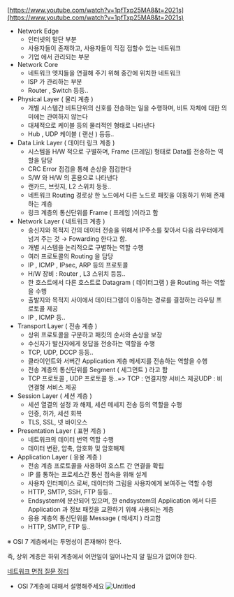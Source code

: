 [https://www.youtube.com/watch?v=1pfTxp25MA8&t=2021s](https://www.youtube.com/watch?v=1pfTxp25MA8&t=2021s)

- Network Edge
  - 인터넷의 말단 부분
  - 사용자들이 존재하고, 사용자들이 직접 접할수 있는 네트워크
  - 기업 에서 관리되는 부분
- Network Core
  - 네트워크 엣지들을 연결해 주기 위해 중간에 위치한 네트워크
  - ISP 가 관리하는 부분
  - Router , Switch 등등..
- Physical Layer ( 물리 계층 )
  - 개별 시스템간 비트단위의 신호를 전송하는 일을 수행하며, 비트 자체에 대한 의미에는 관여하지 않는다
  - 대체적으로 케이블 등의 물리적인 형태로 나타낸다
  - Hub , UDP 케이블 ( 랜선 ) 등등..
- Data Link Layer ( 데이터 링크 계층 )
  - 시스템을 H/W 적으로 구별하며, Frame (프레임) 형태로 Data를 전송하는 역할을 담당
  - CRC Error 점검을 통해 손상을 점검한다
  - S/W 와 H/W 의 혼용으로 나타낸다
  - 랜카드, 브릿지, L2 스위치 등등..
  - 네트워크 Routing 경로상 한 노드에서 다른 노드로 패킷을 이동하기 위해 존재하는 계층
  - 링크 계층의 통신단위를 Frame ( 프레임 )이라고 함
- Network Layer ( 네트워크 계층 )
  - 송신지와 목적지 간의 데이터 전송을 위해서 IP주소를 찾아서 다음 라우터에게 넘겨 주는 것
    → Fowarding 한다고 함.
  - 개별 시스템을 논리적으로 구별하는 역할 수행
  - 여러 프로토콜의 Routing 을 담당
  - IP , ICMP , IPsec, ARP 등의 프로토콜
  - H/W 장비 : Router , L3 스위치 등등..
  - 한 호스트에서 다른 호스트로 Datagram ( 데이터그램 ) 을 Routing 하는 역할을 수행
  - 출발지와 목적지 사이에서 데이터그램이 이동하는 경로를 결정하는 라우팅 프로토콜 제공
  - IP , ICMP 등..
- Transport Layer ( 전송 계층 )
  - 상위 프로토콜을 구분하고 패킷의 순서와 손상을 보장
  - 수신자가 발신자에게 응답을 전송하는 역할을 수행
  - TCP, UDP, DCCP 등등..
  - 클라이언트와 서버간 Application 계층 메세지를 전송하는 역할을 수행
  - 전송 계층의 통신단위를 Segment ( 세그먼트 ) 라고 함
  - TCP 프로토콜 , UDP 프로토콜 등..=> TCP : 연결지향 서비스 제공UDP : 비연결형 서비스 제공
- Session Layer ( 세션 계층 )
  - 세션 열결의 설정 과 해제, 세션 메세지 전송 등의 역할을 수행
  - 인증, 허가, 세션 회복
  - TLS, SSL, 넷 바이오스
- Presentation Layer ( 표현 계층 )
  - 네트워크의 데이터 번역 역할 수행
  - 데이터 변환, 압축, 암호화 및 암호해제
- Application Layer ( 응용 계층 )
  - 전송 계층 프로토콜을 사용하여 호스트 간 연결을 확립
  - IP 를 통하는 프로세스간 통신 접속을 위해 설계
  - 사용자 인터페이스 로써, 데이터와 그림을 사용자에게 보여주는 역할 수행
  - HTTP, SMTP, SSH, FTP 등등..
  - Endsystem에 분산되어 있으며, 한 endsystem의 Application 에서 다른 Application 과 정보 패킷을 교환하기 위해 사용되는 계층
  - 응용 계층의 통신단위를 Message ( 메세지 ) 라고함
  - HTTP, SMTP, FTP 등..

※ OSI 7 계층에서는 투명성이 존재해야 한다.

즉, 상위 계층은 하위 계층에서 어떤일이 일어나는지 알 필요가 없어야 한다.

[네트워크 면접 질문 정리](https://velog.io/@mardi2020/네트워크-면접-질문-정리)

- OSI 7계층에 대해서 설명해주세요
  ![Untitled](https://s3-us-west-2.amazonaws.com/secure.notion-static.com/074e5bfb-831f-4fef-a925-83dee4ef42a8/Untitled.png)
